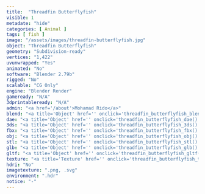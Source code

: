 ```yaml
---
title:  "Threadfin Butterflyfish"
visible: 1
metadate: "hide"
categories: [ Animal ]
tags: [ fish ]
image: "/assets/images/threadfin-butterflyfish.jpg"
object: "Threadfin Butterflyfish"
geometry: "Subdivision-ready"
vertices: "1,422"
uvunwrapped: "Yes"
animated: "No"
software: "Blender 2.79b"
rigged: "No"
scalable: "CG Only"
engine: "Blender Render"
gameready: "N/A"
3dprintableready: "N/A"
admin: "<a href='/about'>Mohamad Rido</a>"
blend: "<a title='Object' href='' onclick='threadfin_butterflyfish_blend()' >.zip 9.4 MB</a>"
dae: "<a title='Object' href='' onclick='threadfin_butterflyfish_dae()' >.zip 72.6 kB</a>"
3ds: "<a title='Object' href='' onclick='threadfin_butterflyfish_3ds()' >.zip 23.0 kB</a>"
fbx: "<a title='Object' href='' onclick='threadfin_butterflyfish_fbx()' >.zip 29.6 kB</a>"
obj: "<a title='Object' href='' onclick='threadfin_butterflyfish_obj()' >.zip 56.9 kB</a>"
stl: "<a title='Object' href='' onclick='threadfin_butterflyfish_stl()' >.zip 62.8 kB</a>"
glb: "<a title='Object' href='' onclick='threadfin_butterflyfish_glb()' >.zip 8.0 MB</a>"
gltf: "<a title='Object' href='' onclick='threadfin_butterflyfish_gltf()' >.zip 8.1 MB</a>"
texture: "<a title='Texture' href='' onclick='threadfin_butterflyfish_texture()' >.zip 16.5 MB</a>"
hdri: "No"
imagetexture: ".png, .svg"
environment: ".hdr"
notice: "-"
---
```


